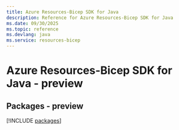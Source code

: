 ```yaml
---
title: Azure Resources-Bicep SDK for Java
description: Reference for Azure Resources-Bicep SDK for Java
ms.date: 09/30/2025
ms.topic: reference
ms.devlang: java
ms.service: resources-bicep
---
```

# Azure Resources-Bicep SDK for Java - preview
## Packages - preview
[!INCLUDE [packages](resources-bicep-index.md)]